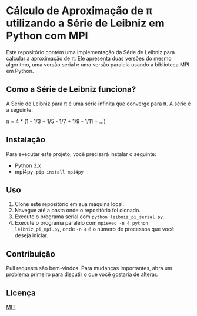 # Cálculo de Aproximação de π utilizando a Série de Leibniz em Python com MPI

Este repositório contém uma implementação da Série de Leibniz para calcular a aproximação de π. Ele apresenta duas versões do mesmo algoritmo, uma versão serial e uma versão paralela usando a biblioteca MPI em Python.

## Como a Série de Leibniz funciona?

A Série de Leibniz para π é uma série infinita que converge para π. A série é a seguinte:

π = 4 * (1 - 1/3 + 1/5 - 1/7 + 1/9 - 1/11 + ...)

## Instalação

Para executar este projeto, você precisará instalar o seguinte:

- Python 3.x
- mpi4py: `pip install mpi4py`

## Uso

1. Clone este repositório em sua máquina local.
2. Navegue até a pasta onde o repositório foi clonado.
3. Execute o programa serial com `python leibniz_pi_serial.py`.
4. Execute o programa paralelo com `mpiexec -n 4 python leibniz_pi_mpi.py`, onde `-n 4` é o número de processos que você deseja iniciar.

## Contribuição

Pull requests são bem-vindos. Para mudanças importantes, abra um problema primeiro para discutir o que você gostaria de alterar.

## Licença

[MIT](https://choosealicense.com/licenses/mit/)
